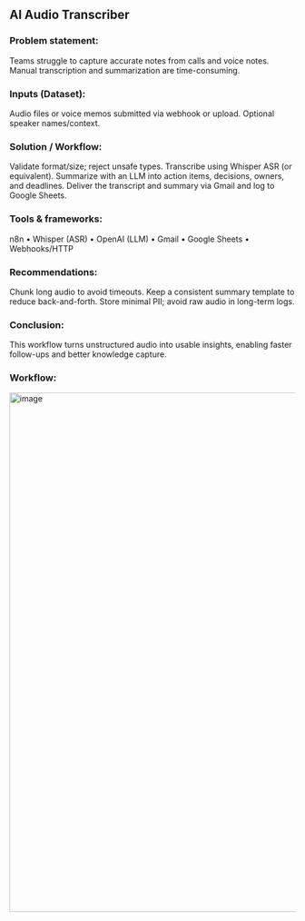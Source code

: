 ## AI Audio Transcriber

### Problem statement:
Teams struggle to capture accurate notes from calls and voice notes. Manual transcription and summarization are time-consuming.

### Inputs (Dataset):
Audio files or voice memos submitted via webhook or upload.
Optional speaker names/context.

### Solution / Workflow:
Validate format/size; reject unsafe types.
Transcribe using Whisper ASR (or equivalent).
Summarize with an LLM into action items, decisions, owners, and deadlines.
Deliver the transcript and summary via Gmail and log to Google Sheets.

### Tools & frameworks:
n8n • Whisper (ASR) • OpenAI (LLM) • Gmail • Google Sheets • Webhooks/HTTP

### Recommendations:
Chunk long audio to avoid timeouts.
Keep a consistent summary template to reduce back-and-forth.
Store minimal PII; avoid raw audio in long-term logs.

### Conclusion:
This workflow turns unstructured audio into usable insights, enabling faster follow-ups and better knowledge capture.

### Workflow:
<img width="1918" height="915" alt="image" src="https://github.com/user-attachments/assets/564a8af4-6913-41cf-8edf-e3285444a99d" />
